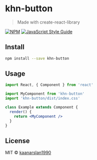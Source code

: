 # khn-button

> Made with create-react-library

[![NPM](https://img.shields.io/npm/v/khn-button.svg)](https://www.npmjs.com/package/khn-button) [![JavaScript Style Guide](https://img.shields.io/badge/code_style-standard-brightgreen.svg)](https://standardjs.com)

## Install

```bash
npm install --save khn-button
```

## Usage

```jsx
import React, { Component } from 'react'

import MyComponent from 'khn-button'
import 'khn-button/dist/index.css'

class Example extends Component {
  render() {
    return <MyComponent />
  }
}
```

## License

MIT © [kaanarslan1990](https://github.com/kaanarslan1990)
